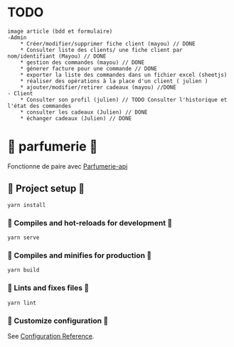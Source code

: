 # TODO

    image article (bdd et formulaire) 
    -Admin
        * Créer/modifier/supprimer fiche client (mayou) // DONE
        * Consulter liste des clients/ une fiche client par nom/identifiant (Mayou) // DONE
        * gestion des commandes (mayou) // DONE
        * génerer facture pour une commande // DONE
        * exporter la liste des commandes dans un fichier excel (sheetjs) 
        * réaliser des opérations à la place d'un client ( julien )
        * ajouter/modifier/retirer cadeaux (mayou) //DONE
    - Client
        * Consulter son profil (julien) // TODO Consulter l'historique et l'état des commandes
        * consulter les cadeaux (Julien) // DONE 
        * échanger cadeaux (Julien) // DONE

# :cherry_blossom: parfumerie :cherry_blossom:
Fonctionne de paire avec [Parfumerie-api](https://github.com/Orghaniian/parfumerie-api)
## :tulip: Project setup :tulip:
```
yarn install
```

### :sunflower: Compiles and hot-reloads for development :sunflower:
```
yarn serve
```

### :hibiscus: Compiles and minifies for production :hibiscus:
```
yarn build
```

### :blossom: Lints and fixes files :blossom:
```
yarn lint
```

### :rose: Customize configuration :rose:
See [Configuration Reference](https://cli.vuejs.org/config/).

